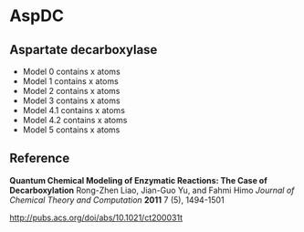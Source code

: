 AspDC
=====

Aspartate decarboxylase
------------------------


- Model 0 contains x atoms
- Model 1 contains x atoms
- Model 2 contains x atoms
- Model 3 contains x atoms
- Model 4.1 contains x atoms
- Model 4.2 contains x atoms
- Model 5 contains x atoms

Reference
----------

**Quantum Chemical Modeling of Enzymatic Reactions: The Case of Decarboxylation**
Rong-Zhen Liao, Jian-Guo Yu, and Fahmi Himo
*Journal of Chemical Theory and Computation* **2011** 7 (5), 1494-1501

http://pubs.acs.org/doi/abs/10.1021/ct200031t
